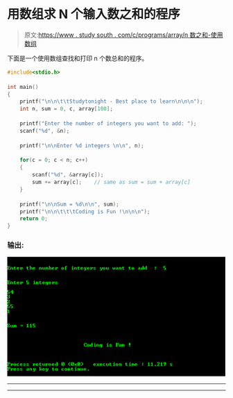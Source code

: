 # 用数组求 N 个输入数之和的程序

> 原文:[https://www . study south . com/c/programs/array/n 数之和-使用数组](https://www.studytonight.com/c/programs/array/sum-of-n-numbers-using-arrays)

下面是一个使用数组查找和打印 n 个数总和的程序。

```cpp
#include<stdio.h>

int main()
{
    printf("\n\n\t\tStudytonight - Best place to learn\n\n\n");
    int n, sum = 0, c, array[100];

    printf("Enter the number of integers you want to add: ");
    scanf("%d", &n);

    printf("\n\nEnter %d integers \n\n", n);

    for(c = 0; c < n; c++)
    {
        scanf("%d", &array[c]);
        sum += array[c];    // same as sum = sum + array[c]
    }

    printf("\n\nSum = %d\n\n", sum);
    printf("\n\n\t\t\tCoding is Fun !\n\n\n");
    return 0;
}
```

### 输出:

![Program to find Sum of N numbers using Arrays](img/bba0de3a838e44a6936bf5ebca90c05f.png)

* * *

* * *